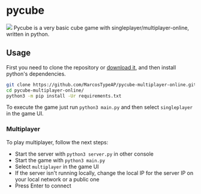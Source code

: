 # pycube
<img src="https://i.ibb.co/H45zQ4F/pycube.png">
Pycube is a very basic cube game with singleplayer/multiplayer-online, written in python.

Usage
-----

First you need to clone the repository or [download it](https://github.com/MarcosTypeAP/pycube-multiplayer-online/archive/refs/heads/main.zip), and then install python's dependencies.

```bash
git clone https://github.com/MarcosTypeAP/pycube-multiplayer-online.git
cd pycube-multiplayer-online/
python3 -m pip install -Ur requirements.txt
```

To execute the game just run `python3 main.py` and then select `singleplayer` in the game UI.

### Multiplayer

To play multiplayer, follow the next steps:
- Start the server with `python3 server.py` in other console
- Start the game with `python3 main.py`
- Select `multiplayer` in the game UI
- If the server isn't running locally, change the local IP for the server IP on your local network or a public one
- Press Enter to connect
